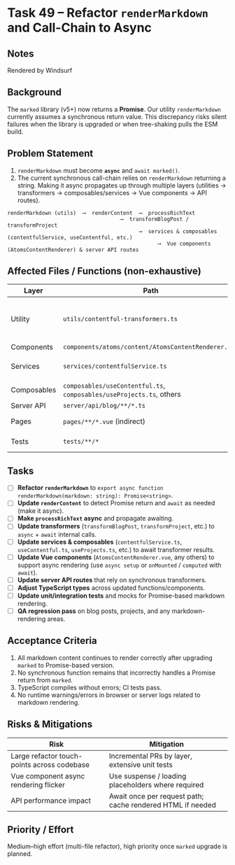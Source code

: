 # Task 49 – Refactor `renderMarkdown` and Call-Chain to Async

## Notes

Rendered by Windsurf

## Background

The `marked` library (v5+) now returns a **Promise**. Our utility `renderMarkdown` currently assumes a synchronous return value. This discrepancy risks silent failures when the library is upgraded or when tree-shaking pulls the ESM build.

## Problem Statement

1. `renderMarkdown` must become **`async`** and `await marked()`.
2. The current synchronous call-chain relies on `renderMarkdown` returning a string. Making it async propagates up through multiple layers (utilities → transformers → composables/services → Vue components → API routes).

```
renderMarkdown (utils)  ⟶  renderContent  ⟶  processRichText
                                    ⟶  transformBlogPost / transformProject
                                          ⟶  services & composables (contentfulService, useContentful, etc.)
                                                ⟶  Vue components (AtomsContentRenderer) & server API routes
```

## Affected Files / Functions (non-exhaustive)

| Layer | Path | Symbols |
|-------|------|---------|
| Utility | `utils/contentful-transformers.ts` | `renderMarkdown`, `renderContent`, `processRichText`, `transformBlogPost`, `transformProject` |
| Components | `components/atoms/content/AtomsContentRenderer.vue` | `renderContent` usage |
| Services | `services/contentfulService.ts` | `transformBlogPost`, `transformProject` results |
| Composables | `composables/useContentful.ts`, `composables/useProjects.ts`, others | Calls to transformers |
| Server API | `server/api/blog/**/*.ts` | Calls to transformers |
| Pages | `pages/**/*.vue` (indirect) | Rely on composables/services |
| Tests | `tests/**/*` | Any mocks of markdown rendering |

## Tasks

- [ ] **Refactor `renderMarkdown`** to `export async function renderMarkdown(markdown: string): Promise<string>`.
- [ ] **Update `renderContent`** to detect Promise return and `await` as needed (make it async).
- [ ] **Make `processRichText` async** and propagate awaiting.
- [ ] **Update transformers** (`transformBlogPost`, `transformProject`, etc.) to `async` + `await` internal calls.
- [ ] **Update services & composables** (`contentfulService.ts`, `useContentful.ts`, `useProjects.ts`, etc.) to await transformer results.
- [ ] **Update Vue components** (`AtomsContentRenderer.vue`, any others) to support async rendering (use `async setup` or `onMounted` / `computed` with `await`).
- [ ] **Update server API routes** that rely on synchronous transformers.
- [ ] **Adjust TypeScript types** across updated functions/components.
- [ ] **Update unit/integration tests** and mocks for Promise-based markdown rendering.
- [ ] **QA regression pass** on blog posts, projects, and any markdown-rendering areas.

## Acceptance Criteria

1. All markdown content continues to render correctly after upgrading `marked` to Promise-based version.
2. No synchronous function remains that incorrectly handles a Promise return from `marked`.
3. TypeScript compiles without errors; CI tests pass.
4. No runtime warnings/errors in browser or server logs related to markdown rendering.

## Risks & Mitigations

| Risk | Mitigation |
|------|-----------|
| Large refactor touch-points across codebase | Incremental PRs by layer, extensive unit tests |
| Vue component async rendering flicker | Use suspense / loading placeholders where required |
| API performance impact | Await once per request path; cache rendered HTML if needed |

## Priority / Effort

Medium–high effort (multi-file refactor), high priority once `marked` upgrade is planned.
